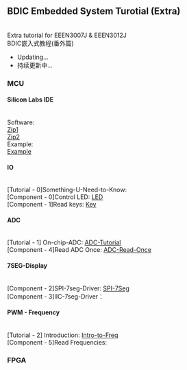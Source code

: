 ## BDIC Embedded System Turotial (Extra)

<br> Extra tutorial for EEEN3007J & EEEN3012J
<br> BDIC嵌入式教程(番外篇)

- Updating...
- 持续更新中...

### MCU

#### Silicon Labs IDE
  <br> Software:
  <br> [Zip1](./C8051F/mcu_ide.zip.001)
  <br> [Zip2](./C8051F/mcu_ide.zip.002)
  <br> Example:
  <br> [Example](./C8051F/SLIDE/Blinky)

#### IO
  <br> [Tutorial - 0]Something-U-Need-to-Know: 
  <br> [Component - 0]Control LED: [LED](./C8051F/Lab1/led_ctrl.c)
  <br> [Component - 1]Read keys: [Key](./C8051F/Blinky/key.c)

#### ADC
  <br> [Tutorial - 1] On-chip-ADC: [ADC-Tutorial](./C8051F/ADC/adc.md)
  <br> [Component - 4]Read ADC Once: [ADC-Read-Once](./C8051F/ADC/adc.c)

#### 7SEG-Display
  <br> [Component - 2]SPI-7seg-Driver: [SPI-7Seg](./C8051F/Serial7Seg/SPI_7Seg.c)
  <br> [Component - 3]IIC-7seg-Driver：
  
#### PWM - Frequency
  <br> [Tutorial - 2] Introduction: [Intro-to-Freq](./C8051F/Freq/intro_freq.md)
  <br> [Component - 5]Read Frequencies: 
  <br> 

### FPGA


